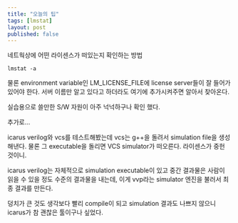 ```yaml
---
title: "오늘의 팁"
tags: [lmstat]
layout: post
published: false
---
```


네트웍상에 어떤 라이센스가 떠있는지 확인하는 방법

```
lmstat -a
```

물론 environment variable인 LM_LICENSE_FILE에 license server들이 잘 들어가 있어야 한다. 서버 이름만 알고 있다고 하더라도 여기에 추가시켜주면 알아서 찾아온다.

실습용으로 쓸만한 S/W 자원이 아주 넉넉하구나 확인 했다.

추가로...

icarus verilog와 vcs를 테스트해봤는데 vcs는 g++을 돌려서 simulation file을 생성해낸다. 물론 그 executable을 돌리면 VCS simulator가 떠오른다. 라이센스가 중헌 것이니. 

icarus verilog는 자체적으로 simulation executable이 있고 중간 결과물은 사람이 읽을 수 있을 정도 수준의 결과물을 내는데, 이게 vvp라는 simulator 엔진을 불러서 최종 결과를 만든다. 

덩치가 큰 것도 생각보다 빨리 compile이 되고 simulation 결과도 나쁘지 않으니 icarus가 참 괜찮은 툴이구나 싶었다. 

